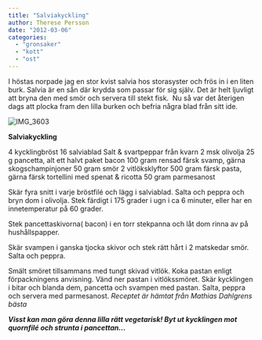 ```yaml
---
title: "Salviakyckling"
author: Therese Persson
date: "2012-03-06"
categories: 
  - "gronsaker"
  - "kott"
  - "ost"
---
```


I höstas norpade jag en stor kvist salvia hos storasyster och frös in i en liten burk. Salvia är en sån där krydda som passar för sig själv. Det är helt ljuvligt att bryna den med smör och servera till stekt fisk.  Nu så var det återigen dags att plocka fram den lilla burken och befria några blad från sitt ide.

![](/static/img/IMG_3603-1024x682.jpg "IMG_3603")

**Salviakyckling**

4 kycklingbröst 16 salviablad Salt & svartpeppar från kvarn 2 msk olivolja 25 g pancetta, alt ett halvt paket bacon 100 gram rensad färsk svamp, gärna skogschampinjoner 50 gram smör 2 vitlöksklyftor 500 gram färsk pasta, gärna färsk tortellini med spenat & ricotta 50 gram parmesanost

Skär fyra snitt i varje bröstfilé och lägg i salviablad. Salta och peppra och bryn dom i olivolja. Stek färdigt i 175 grader i ugn i ca 6 minuter, eller har en innetemperatur på 60 grader.

Stek pancettaskivorna( bacon) i en torr stekpanna och låt dom rinna av på hushållspapper.

Skär svampen i ganska tjocka skivor och stek rätt hårt i 2 matskedar smör. Salta och peppra.

Smält smöret tillsammans med tungt skivad vitlök. Koka pastan enligt förpackningens anvisning. Vänd ner pastan i vitlökssmöret. Skär kycklingen i bitar och blanda dem, pancetta och svampen med pastan. Salta, peppra och servera med parmesanost. _Receptet är hämtat från Mathias Dahlgrens bästa_

**_Visst kan man göra denna lilla rätt vegetarisk! Byt ut kycklingen mot quornfilé och strunta i pancettan..._**
